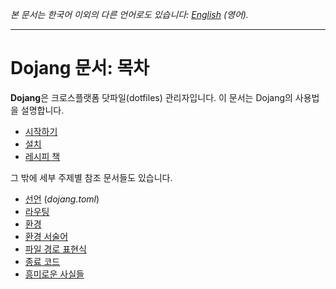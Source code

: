 *본 문서는 한국어 이외의 다른 언어로도 있습니다: [English](README.md) (영어).*

----

Dojang 문서: 목차
=================

**Dojang**은 크로스플랫폼 닷파일(dotfiles) 관리자입니다.  이 문서는 Dojang의
사용법을 설명합니다.

 -  [시작하기](start.ko.md)
 -  [설치](installation.ko.md)
 -  [레시피 책](cookbook/README.ko.md)

그 밖에 세부 주제별 참조 문서들도 있습니다.

 -  [선언](manifest.ko.md) (*dojang.toml*)
 -  [라우팅](routing.ko.md)
 -  [환경](environment.ko.md)
 -  [환경 서술어](environment-predicate.ko.md)
 -  [파일 경로 표현식](file-path-expression.ko.md)
 -  [종료 코드](exit-codes.ko.md)
 -  [흥미로운 사실들](fun-facts.ko.md)
